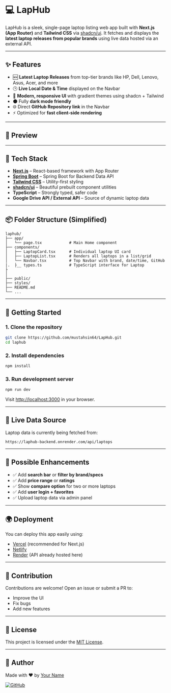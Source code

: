 
# 💻 LapHub

LapHub is a sleek, single-page laptop listing web app built with **Next.js (App Router)** and **Tailwind CSS** via [shadcn/ui](https://ui.shadcn.com/). It fetches and displays the **latest laptop releases from popular brands** using live data hosted via an external API.

---

## ✨ Features

- 🆕 **Latest Laptop Releases** from top-tier brands like HP, Dell, Lenovo, Asus, Acer, and more
- 🕒 **Live Local Date & Time** displayed on the Navbar
- 🎨 **Modern, responsive UI** with gradient themes using shadcn + Tailwind
- 🌑 Fully **dark mode friendly**
- 🌐 Direct **GitHub Repository link** in the Navbar
- ⚡ Optimized for **fast client-side rendering**

---

## 📸 Preview


---

## 🧰 Tech Stack

- **[Next.js](https://nextjs.org/)** – React-based framework with App Router
- **[Spring Boot](https://spring.io/projects/spring-boot/)** – Spring Boot for Backend Data API
- **[Tailwind CSS](https://tailwindcss.com/)** – Utility-first styling
- **[shadcn/ui](https://ui.shadcn.com/)** – Beautiful prebuilt component utilities
- **TypeScript** – Strongly typed, safer code
- **Google Drive API / External API** – Source of dynamic laptop data

---

## 📦 Folder Structure (Simplified)

```
laphub/
├── app/
│   └── page.tsx            # Main Home component
├── components/
│   ├── LaptopCard.tsx      # Individual laptop UI card
│   ├── LaptopList.tsx      # Renders all laptops in a list/grid
│   └── Navbar.tsx          # Top Navbar with brand, date/time, GitHub
|.  ├__ types.ts            # TypeScript interface for Laptop
├
│               
├── public/
├── styles/
├── README.md
└── ...
```

---

## 🚀 Getting Started

### 1. Clone the repository

```bash
git clone https://github.com/mustahsin64/LapHub.git
cd laphub
```

### 2. Install dependencies

```bash
npm install
```

### 3. Run development server

```bash
npm run dev
```

Visit [http://localhost:3000](http://localhost:3000) in your browser.

---

## 🔗 Live Data Source

Laptop data is currently being fetched from:

```
https://laphub-backend.onrender.com/api/laptops
```

---

## 🧠 Possible Enhancements

- ✅ Add **search bar** or **filter by brand/specs**
- ✅ Add **price range** or **ratings**
- ✅ Show **compare option** for two or more laptops
- ✅ Add **user login + favorites**
- ✅ Upload laptop data via admin panel

---

## 🌍 Deployment

You can deploy this app easily using:

- [Vercel](https://vercel.com/) (recommended for Next.js)
- [Netlify](https://netlify.com/)
- [Render](https://render.com/) (API already hosted here)

---

## 🤝 Contribution

Contributions are welcome! Open an issue or submit a PR to:

- Improve the UI
- Fix bugs
- Add new features

---

## 📄 License

This project is licensed under the [MIT License](LICENSE).

---

## 👤 Author

Made with ❤️ by [Your Name](https://github.com/mustahsin64/)

[![GitHub](https://img.shields.io/badge/View%20on-GitHub-black?logo=github)](https://github.com/mustahsin64/LapHub)

